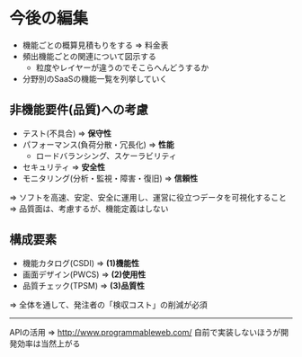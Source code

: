 # 今後の編集

* 機能ごとの概算見積もりをする => 料金表
* 頻出機能ごとの関連について図示する
	* 粒度やレイヤーが違うのでそこらへんどうするか
* 分野別のSaaSの機能一覧を列挙していく

## 非機能要件(品質)への考慮

* テスト(不具合) => **保守性**
* パフォーマンス(負荷分散・冗長化) => **性能**
	* ロードバランシング、スケーラビリティ
* セキュリティ => **安全性**
* モニタリング(分析・監視・障害・復旧) => **信頼性**

=> ソフトを高速、安定、安全に運用し、運営に役立つデータを可視化すること
=> 品質面は、考慮するが、機能定義はしない

## 構成要素

* 機能カタログ(CSDI) => **(1)機能性**
* 画面デザイン(PWCS) => **(2)使用性**
* 品質チェック(TPSM) => **(3)品質性**

=> 全体を通して、発注者の「検収コスト」の削減が必須

---

APIの活用 => http://www.programmableweb.com/
自前で実装しないほうが開発効率は当然上がる